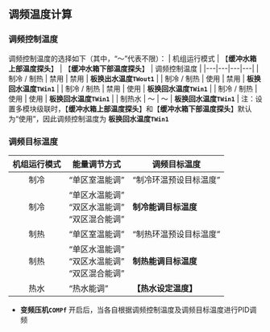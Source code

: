 <!-- 注意事项 -->
<!-- 起始分级标题：##（二级标题） -->

## 调频温度计算

### 调频控制温度

调频控制温度的选择如下（其中，“～”代表不限）：
| 机组运行模式 | 【**缓冲水箱上部温度探头**】 | 【**缓冲水箱下部温度探头**】 | 调频控制温度 |
|---|---|---|---|
| 制冷 / 制热 | 禁用 | 禁用 | **板换出水温度`TWout1`** |
| 制冷 / 制热 | 使用 | 禁用 | **板换回水温度`TWin1`** |
| 制冷 / 制热 | 禁用 | 使用 | **板换回水温度`TWin1`** |
| 制冷 / 制热 | 使用 | 使用 | **板换回水温度`TWin1`** |
| 制热水 | ～ | ～ | **板换回水温度`TWin1`** |
注：设置多模块级联时，【**缓冲水箱上部温度探头**】和【**缓冲水箱下部温度探头**】默认为“使用”，因此调频控制温度为 **板换回水温度`TWin1`**

### 调频目标温度

| 机组运行模式 | 能量调节方式 | 调频目标温度 |
| :---: | --- | --- |
| 制冷 | “单区室温能调” | “制冷环温预设目标温度” |
| 制冷 | “单区水温能调” <br/> “双区水温能调” <br/> “双区混合能调” | **制冷能调目标温度** |
| 制热 | “单区室温能调” | “制热环温预设目标温度” |
| 制热 | “单区水温能调” <br/> “双区水温能调” <br/> “双区混合能调” | **制热能调目标温度** |
| 热水 | “热水能调” | **【热水设定温度】** |
- **变频压机`COMPf`** 开启后，当各自根据调频控制温度及调频目标温度进行PID调频
